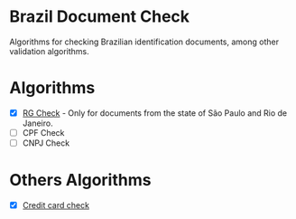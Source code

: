 # Brazil Document Check

Algorithms for checking Brazilian identification documents, among other validation algorithms.

# Algorithms

- [x] [RG Check](https://github.com/Greens-Organization/brazil-document-check/blob/main/src/checkRG.js) - Only for documents from the state of São Paulo and Rio de Janeiro.
- [ ] CPF Check
- [ ] CNPJ Check

# Others Algorithms

- [x] [Credit card check](https://github.com/Greens-Organization/algoritmo-luhn)
